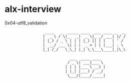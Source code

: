 # alx-interview

0x04-utf8_validation


                      ____   _  _____ ____  ___ ____ _  __
                     |  _ \ / \|_   _|  _ \|_ _/ ___| |/ /
                     | |_) / _ \ | | | |_) || | |   | ' / 
                     |  __/ ___ \| | |  _ < | | |___| . \ 
                     |_| /_/   \_\_| |_| \_\___\____|_|\_\
                                                          
                                 ___  ____ ____  
                                / _ \| ___|___ \ 
                               | | | |___ \ __) |
                               | |_| |___) / __/ 
                                \___/|____/_____|
                                                 

